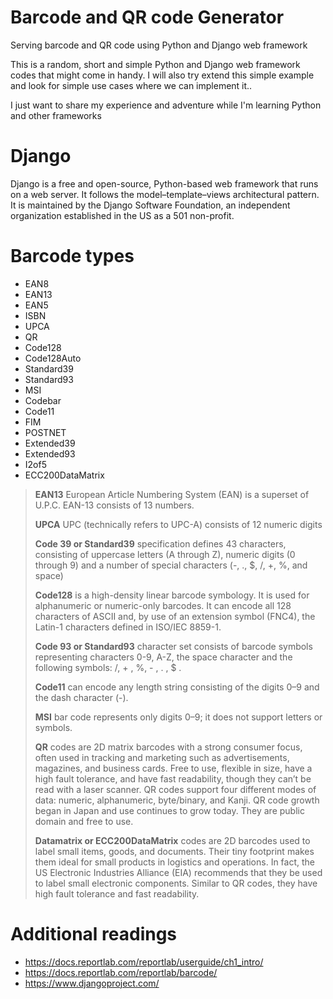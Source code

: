 # Barcode and QR code Generator
Serving barcode and QR code using Python and Django web framework

This is a random, short and simple Python and Django web framework codes that might come in handy.
I will also try extend this simple example and look for simple use cases where we can implement it..

I just want to share my experience and adventure while I'm learning Python and other frameworks

# Django

Django is a free and  open-source, Python-based web framework that runs on a web server. It follows the model–template–views architectural pattern. It is maintained by the Django Software Foundation, an independent organization established in the US as a 501 non-profit.

# Barcode types

- EAN8
- EAN13
- EAN5
- ISBN
- UPCA
- QR
- Code128
- Code128Auto
- Standard39
- Standard93
- MSI
- Codebar
- Code11
- FIM
- POSTNET
- Extended39
- Extended93
- I2of5
- ECC200DataMatrix


>   **EAN13** European Article Numbering System (EAN) is a superset of
> U.P.C. EAN-13 consists of 13 numbers.
> 
>   **UPCA** UPC (technically refers to UPC-A) consists of 12 numeric
> digits
> 
>   **Code 39 or Standard39** specification defines 43 characters,
> consisting of uppercase letters (A through Z), numeric digits (0
> through 9) and a number of special characters (-, ., $, /, +, %, and
> space)
> 
>   **Code128** is a high-density linear barcode symbology. It is used
> for alphanumeric or numeric-only barcodes. It can encode all 128
> characters of ASCII and, by use of an extension symbol (FNC4), the
> Latin-1 characters defined in ISO/IEC 8859-1.
> 
>   **Code 93 or Standard93** character set consists of barcode symbols
> representing characters 0-9, A-Z, the space character and the
> following symbols: /, + , %, - , . , $ .
> 
>   **Code11** can encode any length string consisting of the digits 0–9
> and the dash character (-).
> 
>   **MSI** bar code represents only digits 0–9; it does not support
> letters or symbols.
> 
>   **QR** codes are 2D matrix barcodes with a strong consumer focus,
> often used in tracking and marketing such as advertisements,
> magazines, and business cards. Free to use, flexible in size, have a
> high fault tolerance, and have fast readability, though they can’t be
> read with a laser scanner. QR codes support four different modes of
> data: numeric, alphanumeric, byte/binary, and Kanji. QR code growth
> began in Japan and use continues to grow today. They are public domain
> and free to use.
> 
> **Datamatrix or ECC200DataMatrix** codes are 2D barcodes used to label small items, goods, and documents. Their tiny footprint makes them
> ideal for small products in logistics and operations. In fact, the US
> Electronic Industries Alliance (EIA) recommends that they be used to
> label small electronic components. Similar to QR codes, they have high
> fault tolerance and fast readability.


# Additional readings

- https://docs.reportlab.com/reportlab/userguide/ch1_intro/ 
- https://docs.reportlab.com/reportlab/barcode/ 
- https://www.djangoproject.com/


